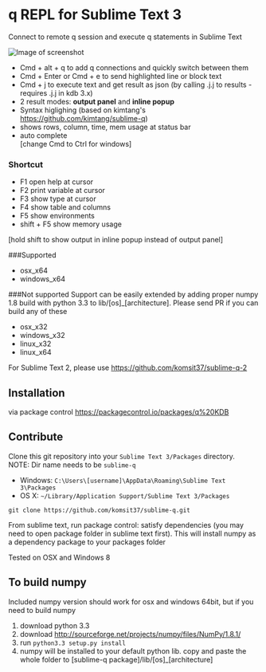 # q REPL for Sublime Text 3
Connect to remote q session and execute q statements in Sublime Text

![Image of screenshot](https://github.com/komsit37/sublime-q/blob/master/resources/showcase.gif)
* Cmd + alt + q to add q connections and quickly switch between them
* Cmd + Enter or Cmd + e to send highlighted line or block text  
* Cmd + j to execute text and get result as json (by calling .j.j to results - requires .j.j in kdb 3.x)
* 2 result modes: **output panel** and **inline popup**
* Syntax higlighing (based on kimtang's https://github.com/kimtang/sublime-q)  
* shows rows, column, time, mem usage at status bar  
* auto complete  
[change Cmd to Ctrl for windows]

### Shortcut 
<ul>
<li>F1 open help at cursor</li>
<li>F2 print variable at cursor</li>
<li>F3 show type at cursor</li>
<li>F4 show table and columns</li>
<li>F5 show environments</li>
<li>shift + F5 show memory usage</li>
</ul>  
[hold shift to show output in inline popup instead of output panel]

###Supported
* osx_x64
* windows_x64

###Not supported
Support can be easily extended by adding proper numpy 1.8 build with python 3.3 to lib/[os]_[architecture]. Please send PR if you can build any of these
* osx_x32
* windows_x32
* linux_x32
* linux_x64

For Sublime Text 2, please use https://github.com/komsit37/sublime-q-2

## Installation
via package control https://packagecontrol.io/packages/q%20KDB


## Contribute

Clone this git repository into your `Sublime Text 3/Packages` directory.  
NOTE: Dir name needs to be `sublime-q`

* Windows: `C:\Users\[username]\AppData\Roaming\Sublime Text 3\Packages`
* OS X: `~/Library/Application Support/Sublime Text 3/Packages`

```
git clone https://github.com/komsit37/sublime-q.git
```
From sublime text, run package control: satisfy dependencies (you may need to open package folder in sublime text first). This will install numpy as a dependency package to your packages folder

Tested on OSX and Windows 8


## To build numpy
Included numpy version should work for osx and windows 64bit, but if you need to build numpy

1. download python 3.3
2. download http://sourceforge.net/projects/numpy/files/NumPy/1.8.1/
3. run `python3.3 setup.py install`
4. numpy will be installed to your default python lib. copy and paste the whole folder to [sublime-q package]/lib/[os]_[architecture]
